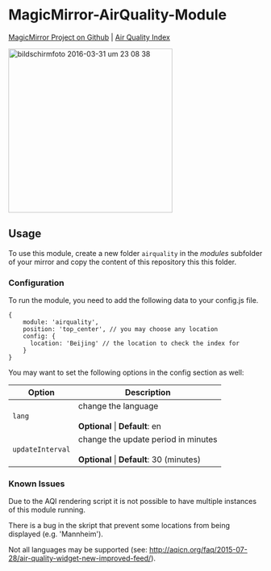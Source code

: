 # MagicMirror-AirQuality-Module

[MagicMirror Project on Github](https://github.com/MichMich/MagicMirror) | [Air Quality Index](http://aqicn.org/here/)

<img width="325" alt="bildschirmfoto 2016-03-31 um 23 08 38" src="https://cloud.githubusercontent.com/assets/9592452/14190991/b8a5de12-f795-11e5-8d5d-593bbf4e4e3c.png">

## Usage 

To use this module, create a new folder `airquality` in the *modules* subfolder of your mirror and copy the content of this repository this this folder. 

### Configuration

To run the module, you need to add the following data to your config.js file.

```
{
	module: 'airquality',
	position: 'top_center', // you may choose any location
	config: {
	  location: 'Beijing' // the location to check the index for
	}
}
```

You may want to set the following options in the config section as well:

| Option |  Description | 
|---|---|
| `lang` | change the language <br><br> **Optional** \| **Default**: en | 
| `updateInterval` |  change the update period in minutes<br><br> **Optional** \| **Default**: 30 (minutes) | 

### Known Issues

Due to the AQI rendering script it is not possible to have multiple instances of this module running.

There is a bug in the skript that prevent some locations from being displayed (e.g. 'Mannheim'). 

Not all languages may be supported (see: http://aqicn.org/faq/2015-07-28/air-quality-widget-new-improved-feed/).

